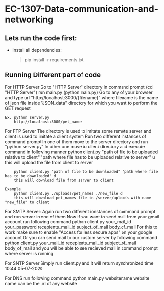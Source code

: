 # EC-1307-Data-communication-and-networking

## Lets run the code first:
- Install all dependencies:
    
    > pip install -r requirements.txt

## Running Different part of code
For HTTP Server
    Go to "HTTP Server" directory in command prompt (cd "HTTP Server")
    run main.py (python main.py)
    Go to any of your browser and type url "http://localhost:3000/{filename}" where filename is the name of json file inside "JSON_data" directory for which you want to perform the GET request

    Ex. python server.py
        http://localhost:3000/pet_names

For FTP Server
    The directory is used to imitate some remote server and client is used to imitate a client system
    Run two different instances of command prompt
    In one of them move to the server directory and run "python server.py"
    In other one move to client directory and execute command in following manner
        python client.py "path of file to be uploaded relative to client" "path where file has to be uploaded relative to server" u
        this will upload the file from client to server

        python client.py "path of file to be downloaded" "path where file has to be downloaded" d
        this will download file from server to client
    
    Example
        python client.py ./uploads/pet_names ./new_file d
        this will download pet_names file in /server/uploads with name "new_file" to client

For SMTP Server:
    Again run two different ionstances of command prompt and run server in one of them
    Now if you want to send mail from your gmail account run following command
        python client.py your_mail_id your_password recepients_mail_id subject_of_mail body_of_mail
        For this to work make sure to enable "Access for less secure apps" on your google account
    Or you can send mail to our custom server by following command
        python client.py your_mail_id recepients_mail_id subject_of_mail body_of_mail
        and you will be able to see recieved mail in command prompt where server is running

For SNTP Server
    Simply run client.py and it will return synchronized time
 10:44 05-07-2020

For DNS
    run following command
    python main.py websitename
    website name can be the url of any website


